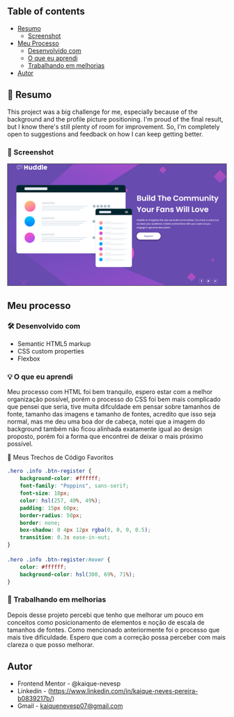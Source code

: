 ## Table of contents

- [Resumo](#resumo)
  - [Screenshot](#screenshot)
- [Meu Processo](#meu-processo)
  - [Desenvolvido com](#desenvolvido-com)
  - [O que eu aprendi](#o-que-eu-aprendi)
  - [Trabalhando em melhorias](#trabalhando-em-melhorias)
- [Autor](#autor)

## 🚀 Resumo

This project was a big challenge for me, especially because of the background and the profile picture positioning. I'm proud of the final result, but I know there's still plenty of room for improvement. So, I'm completely open to suggestions and feedback on how I can keep getting better.

### 📸 Screenshot

![](/src/images/Screenshot_Desktop.png)

## Meu processo

### 🛠️ Desenvolvido com

- Semantic HTML5 markup
- CSS custom properties
- Flexbox

### 💡 O que eu aprendi

Meu processo com HTML foi bem tranquilo, espero estar com a melhor organização possível, porém o processo do CSS foi bem mais complicado que pensei que seria, tive muita difculdade em pensar sobre tamanhos de fonte, tamanho das imagens e tamanho de fontes, acredito que isso seja normal, mas me deu uma boa dor de cabeça, notei que a imagem do background também não ficou alinhada exatamente igual ao design proposto, porém foi a forma que encontrei de deixar o mais próximo possível.

🧩 Meus Trechos de Código Favoritos

```css
.hero .info .btn-register {
    background-color: #ffffff;
    font-family: "Poppins", sans-serif;
    font-size: 18px;
    color: hsl(257, 40%, 49%);
    padding: 15px 60px;
    border-radius: 50px;
    border: none;
    box-shadow: 0 4px 12px rgba(0, 0, 0, 0.5);
    transition: 0.3s ease-in-out;
}

.hero .info .btn-register:hover {
    color: #ffffff;
    background-color: hsl(300, 69%, 71%);
}
```

### 🧠 Trabalhando em melhorias

Depois desse projeto percebi que tenho que melhorar um pouco em conceitos como posicionamento de elementos e noção de escala de tamanhos de fontes. Como mencionado anteriormente foi o processo que mais tive dificuldade. Espero que com a correção possa perceber com mais clareza o que posso melhorar.

## Autor

- Frontend Mentor - @kaique-nevesp
- Linkedin - (https://www.linkedin.com/in/kaique-neves-pereira-b0839217b/)
- Gmail - kaiquenevesp07@gmail.com